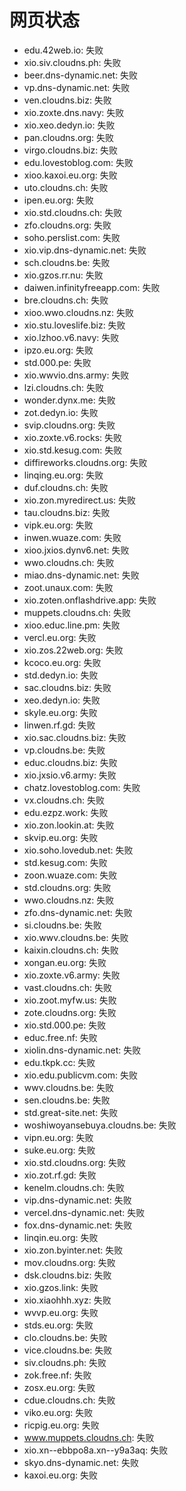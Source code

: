 # 网页状态
- edu.42web.io: 失败
- xio.siv.cloudns.ph: 失败
- beer.dns-dynamic.net: 失败
- vp.dns-dynamic.net: 失败
- ven.cloudns.biz: 失败
- xio.zoxte.dns.navy: 失败
- xio.xeo.dedyn.io: 失败
- pan.cloudns.org: 失败
- virgo.cloudns.biz: 失败
- edu.lovestoblog.com: 失败
- xioo.kaxoi.eu.org: 失败
- uto.cloudns.ch: 失败
- ipen.eu.org: 失败
- xio.std.cloudns.ch: 失败
- zfo.cloudns.org: 失败
- soho.perslist.com: 失败
- xio.vip.dns-dynamic.net: 失败
- sch.cloudns.be: 失败
- xio.gzos.rr.nu: 失败
- daiwen.infinityfreeapp.com: 失败
- bre.cloudns.ch: 失败
- xioo.wwo.cloudns.nz: 失败
- xio.stu.loveslife.biz: 失败
- xio.lzhoo.v6.navy: 失败
- ipzo.eu.org: 失败
- std.000.pe: 失败
- xio.wwvio.dns.army: 失败
- lzi.cloudns.ch: 失败
- wonder.dynx.me: 失败
- zot.dedyn.io: 失败
- svip.cloudns.org: 失败
- xio.zoxte.v6.rocks: 失败
- xio.std.kesug.com: 失败
- diffireworks.cloudns.org: 失败
- linqing.eu.org: 失败
- duf.cloudns.ch: 失败
- xio.zon.myredirect.us: 失败
- tau.cloudns.biz: 失败
- vipk.eu.org: 失败
- inwen.wuaze.com: 失败
- xioo.jxios.dynv6.net: 失败
- wwo.cloudns.ch: 失败
- miao.dns-dynamic.net: 失败
- zoot.unaux.com: 失败
- xio.zoten.onflashdrive.app: 失败
- muppets.cloudns.ch: 失败
- xioo.educ.line.pm: 失败
- vercl.eu.org: 失败
- xio.zos.22web.org: 失败
- kcoco.eu.org: 失败
- std.dedyn.io: 失败
- sac.cloudns.biz: 失败
- xeo.dedyn.io: 失败
- skyle.eu.org: 失败
- linwen.rf.gd: 失败
- xio.sac.cloudns.biz: 失败
- vp.cloudns.be: 失败
- educ.cloudns.biz: 失败
- xio.jxsio.v6.army: 失败
- chatz.lovestoblog.com: 失败
- vx.cloudns.ch: 失败
- edu.ezpz.work: 失败
- xio.zon.lookin.at: 失败
- skvip.eu.org: 失败
- xio.soho.lovedub.net: 失败
- std.kesug.com: 失败
- zoon.wuaze.com: 失败
- std.cloudns.org: 失败
- wwo.cloudns.nz: 失败
- zfo.dns-dynamic.net: 失败
- si.cloudns.be: 失败
- xio.wwv.cloudns.be: 失败
- kaixin.cloudns.ch: 失败
- xongan.eu.org: 失败
- xio.zoxte.v6.army: 失败
- vast.cloudns.ch: 失败
- xio.zoot.myfw.us: 失败
- zote.cloudns.org: 失败
- xio.std.000.pe: 失败
- educ.free.nf: 失败
- xiolin.dns-dynamic.net: 失败
- edu.tkpk.cc: 失败
- xio.edu.publicvm.com: 失败
- wwv.cloudns.be: 失败
- sen.cloudns.be: 失败
- std.great-site.net: 失败
- woshiwoyansebuya.cloudns.be: 失败
- vipn.eu.org: 失败
- suke.eu.org: 失败
- xio.std.cloudns.org: 失败
- xio.zot.rf.gd: 失败
- kenelm.cloudns.ch: 失败
- vip.dns-dynamic.net: 失败
- vercel.dns-dynamic.net: 失败
- fox.dns-dynamic.net: 失败
- linqin.eu.org: 失败
- xio.zon.byinter.net: 失败
- mov.cloudns.org: 失败
- dsk.cloudns.biz: 失败
- xio.gzos.link: 失败
- xio.xiaohhh.xyz: 失败
- wvvp.eu.org: 失败
- stds.eu.org: 失败
- clo.cloudns.be: 失败
- vice.cloudns.be: 失败
- siv.cloudns.ph: 失败
- zok.free.nf: 失败
- zosx.eu.org: 失败
- cdue.cloudns.ch: 失败
- viko.eu.org: 失败
- ricpig.eu.org: 失败
- www.muppets.cloudns.ch: 失败
- xio.xn--ebbpo8a.xn--y9a3aq: 失败
- skyo.dns-dynamic.net: 失败
- kaxoi.eu.org: 失败
